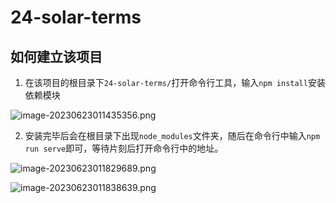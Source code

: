 # 24-solar-terms

## 如何建立该项目
1. 在该项目的根目录下`24-solar-terms/`打开命令行工具，输入`npm install`安装依赖模块

![image-20230623011435356.png](https://s2.loli.net/2023/06/23/pnwZM3R7h4IuO8V.png)

2. 安装完毕后会在根目录下出现`node_modules`文件夹，随后在命令行中输入`npm run serve`即可，等待片刻后打开命令行中的地址。

![image-20230623011829689.png](https://s2.loli.net/2023/06/23/giucVeR9fU8dptA.png)

![image-20230623011838639.png](https://s2.loli.net/2023/06/23/3UdFNxynJOWtf9g.png)
